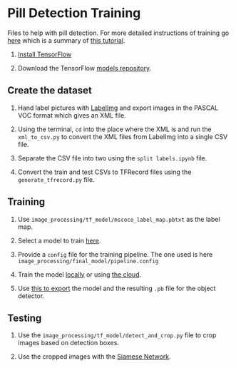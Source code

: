 # Pill Detection Training
Files to help with pill detection. For more detailed instructions of training go [here](https://gist.github.com/douglasrizzo/c70e186678f126f1b9005ca83d8bd2ce) which is a summary of [this tutorial](https://towardsdatascience.com/how-to-train-your-own-object-detector-with-tensorflows-object-detector-api-bec72ecfe1d9).

1. [Install TensorFlow](https://www.tensorflow.org/install/)

2. Download the TensorFlow [models repository](https://github.com/tensorflow/models).

## Create the dataset

1. Hand label pictures with [LabelImg](https://github.com/tzutalin/labelImg) and export images in the PASCAL VOC format which gives an XML file. 

2. Using the terminal, ```cd``` into the place where the XML is and run the ```xml_to_csv.py``` to convert the XML files from LabelImg into a single CSV file.

3. Separate the CSV file into two using the ```split labels.ipynb``` file. 

4. Convert the train and test CSVs to TFRecord files using the ```generate_tfrecord.py``` file.

## Training

1. Use ```image_processing/tf_model/mscoco_label_map.pbtxt``` as the label map.

2. Select a model to train [here](https://github.com/tensorflow/models/blob/master/research/object_detection/g3doc/detection_model_zoo.md).
      
3. Provide a ```config``` file for the training pipeline. The one used is here ```image_processing/final_model/pipeline.config```

4. Train the model [locally](https://github.com/tensorflow/models/blob/master/research/object_detection/g3doc/running_locally.md) or using [the cloud](https://github.com/tensorflow/models/blob/master/research/object_detection/g3doc/running_on_cloud.md).

5. Use [this to export]() the model and the resulting ```.pb``` file for the object detector.

## Testing

1. Use the ```image_processing/tf_model/detect_and_crop.py``` file to crop images based on detection boxes.

2. Use the cropped images with the [Siamese Network](https://github.com/mepotts/Pill-Siamese-Network/blob/master/siamese-network-pill-detect.ipynb).

